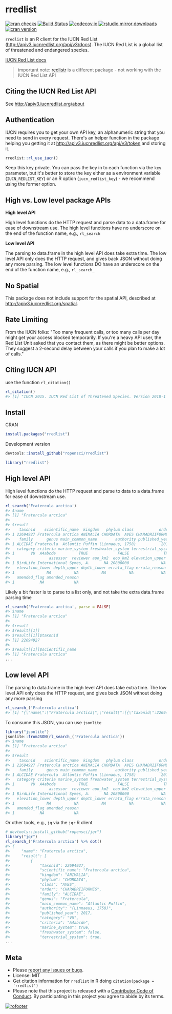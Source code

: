 rredlist
========



[![cran checks](https://cranchecks.info/badges/worst/rredlist)](https://cranchecks.info/pkgs/rredlist)
[![Build Status](https://travis-ci.org/ropensci/rredlist.svg?branch=master)](https://travis-ci.org/ropensci/rredlist)
[![codecov.io](https://codecov.io/github/ropensci/rredlist/coverage.svg?branch=master)](https://codecov.io/github/ropensci/rredlist?branch=master)
[![rstudio mirror downloads](http://cranlogs.r-pkg.org/badges/rredlist)](https://github.com/metacran/cranlogs.app)
[![cran version](http://www.r-pkg.org/badges/version/rredlist)](https://cran.r-project.org/package=rredlist)

`rredlist` is an R client for the IUCN Red List (<http://apiv3.iucnredlist.org/api/v3/docs>). 
The IUCN Red List is a global list of threatened and endangered species.

[IUCN Red List docs][docs]

> important note: [redlistr][] is a different package - not working with the IUCN Red List API

## Citing the IUCN Red List API

See <http://apiv3.iucnredlist.org/about>

## Authentication

IUCN requires you to get your own API key, an alphanumeric string that you need to send in every request. There's an helper function in the package helping you getting it at <http://apiv3.iucnredlist.org/api/v3/token> and storing it.


```r
rredlist::rl_use_iucn()
```

Keep this key private. You can pass the key in to each function via the `key` parameter, but it's better to store the key either as a environment variable (`IUCN_REDLIST_KEY`) or an R option (`iucn_redlist_key`) - we recommend using the former option.

## High vs. Low level package APIs

__High level API__

High level functions do the HTTP request and parse data to a data.frame for
ease of downstream use. The high level functions have no underscore on the end
of the function name, e.g., `rl_search`

__Low level API__

The parsing to data.frame in the high level API does take extra time. The low
level API only does the HTTP request, and gives back JSON without doing any
more parsing. The low level functions DO have an underscore on the end
of the function name, e.g., `rl_search_`

## No Spatial

This package does not include support for the spatial API, described at
<http://apiv3.iucnredlist.org/spatial>.

## Rate Limiting

From the IUCN folks: "Too many frequent calls, or too many calls per day
might get your access blocked temporarily. If you're a heavy API user, the
Red List Unit asked that you contact them, as there might be better options.
They suggest a 2-second delay between your calls if you plan to make a
lot of calls."

## Citing IUCN API

use the function `rl_citation()`


```r
rl_citation()
#> [1] "IUCN 2015. IUCN Red List of Threatened Species. Version 2018-1 <www.iucnredlist.org>"
```


## Install

CRAN


```r
install.packages("rredlist")
```

Development version


```r
devtools::install_github("ropensci/rredlist")
```


```r
library("rredlist")
```

## High level API

High level functions do the HTTP request and parse to data to a data.frame for ease
of downstream use.


```r
rl_search('Fratercula arctica')
#> $name
#> [1] "Fratercula arctica"
#> 
#> $result
#>    taxonid    scientific_name  kingdom   phylum class           order
#> 1 22694927 Fratercula arctica ANIMALIA CHORDATA  AVES CHARADRIIFORMES
#>    family      genus main_common_name        authority published_year
#> 1 ALCIDAE Fratercula  Atlantic Puffin (Linnaeus, 1758)           2017
#>   category criteria marine_system freshwater_system terrestrial_system
#> 1       VU  A4abcde          TRUE             FALSE               TRUE
#>                 assessor  reviewer aoo_km2  eoo_km2 elevation_upper
#> 1 BirdLife International Symes, A.      NA 20800000              NA
#>   elevation_lower depth_upper depth_lower errata_flag errata_reason
#> 1              NA          NA          NA          NA            NA
#>   amended_flag amended_reason
#> 1           NA             NA
```

Likely a bit faster is to parse to a list only, and not take the extra data.frame parsing time


```r
rl_search('Fratercula arctica', parse = FALSE)
#> $name
#> [1] "Fratercula arctica"
#> 
#> $result
#> $result[[1]]
#> $result[[1]]$taxonid
#> [1] 22694927
#> 
#> $result[[1]]$scientific_name
#> [1] "Fratercula arctica"
...
```

## Low level API

The parsing to data.frame in the high level API does take extra time. The low level API
only does the HTTP request, and gives back JSON without doing any more parsing


```r
rl_search_('Fratercula arctica')
#> [1] "{\"name\":\"Fratercula arctica\",\"result\":[{\"taxonid\":22694927,\"scientific_name\":\"Fratercula arctica\",\"kingdom\":\"ANIMALIA\",\"phylum\":\"CHORDATA\",\"class\":\"AVES\",\"order\":\"CHARADRIIFORMES\",\"family\":\"ALCIDAE\",\"genus\":\"Fratercula\",\"main_common_name\":\"Atlantic Puffin\",\"authority\":\"(Linnaeus, 1758)\",\"published_year\":2017,\"category\":\"VU\",\"criteria\":\"A4abcde\",\"marine_system\":true,\"freshwater_system\":false,\"terrestrial_system\":true,\"assessor\":\"BirdLife International\",\"reviewer\":\"Symes, A.\",\"aoo_km2\":null,\"eoo_km2\":\"20800000\",\"elevation_upper\":null,\"elevation_lower\":null,\"depth_upper\":null,\"depth_lower\":null,\"errata_flag\":null,\"errata_reason\":null,\"amended_flag\":null,\"amended_reason\":null}]}"
```

To consume this JSON, you can use `jsonlite`


```r
library("jsonlite")
jsonlite::fromJSON(rl_search_('Fratercula arctica'))
#> $name
#> [1] "Fratercula arctica"
#> 
#> $result
#>    taxonid    scientific_name  kingdom   phylum class           order
#> 1 22694927 Fratercula arctica ANIMALIA CHORDATA  AVES CHARADRIIFORMES
#>    family      genus main_common_name        authority published_year
#> 1 ALCIDAE Fratercula  Atlantic Puffin (Linnaeus, 1758)           2017
#>   category criteria marine_system freshwater_system terrestrial_system
#> 1       VU  A4abcde          TRUE             FALSE               TRUE
#>                 assessor  reviewer aoo_km2  eoo_km2 elevation_upper
#> 1 BirdLife International Symes, A.      NA 20800000              NA
#>   elevation_lower depth_upper depth_lower errata_flag errata_reason
#> 1              NA          NA          NA          NA            NA
#>   amended_flag amended_reason
#> 1           NA             NA
```

Or other tools, e.g., `jq` via the `jqr` R client


```r
# devtools::install_github("ropensci/jqr")
library("jqr")
rl_search_('Fratercula arctica') %>% dot()
#> {
#>     "name": "Fratercula arctica",
#>     "result": [
#>         {
#>             "taxonid": 22694927,
#>             "scientific_name": "Fratercula arctica",
#>             "kingdom": "ANIMALIA",
#>             "phylum": "CHORDATA",
#>             "class": "AVES",
#>             "order": "CHARADRIIFORMES",
#>             "family": "ALCIDAE",
#>             "genus": "Fratercula",
#>             "main_common_name": "Atlantic Puffin",
#>             "authority": "(Linnaeus, 1758)",
#>             "published_year": 2017,
#>             "category": "VU",
#>             "criteria": "A4abcde",
#>             "marine_system": true,
#>             "freshwater_system": false,
#>             "terrestrial_system": true,
...
```

## Meta

* Please [report any issues or bugs](https://github.com/ropensci/rredlist/issues).
* License: MIT
* Get citation information for `rredlist` in R doing `citation(package = 'rredlist')`
* Please note that this project is released with a [Contributor Code of Conduct](CODE_OF_CONDUCT.md). By participating in this project you agree to abide by its terms.

[![rofooter](https://ropensci.org/public_images/github_footer.png)](https://ropensci.org)



[docs]: http://apiv3.iucnredlist.org/api/v3/docs
[token]: http://apiv3.iucnredlist.org/api/v3/token
[redlistr]: https://github.com/red-list-ecosystem/redlistr

